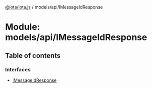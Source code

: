 [@iota/iota.js](../README.md) / models/api/IMessageIdResponse

# Module: models/api/IMessageIdResponse

## Table of contents

### Interfaces

- [IMessageIdResponse](../interfaces/models/api/imessageidresponse.imessageidresponse.md)
